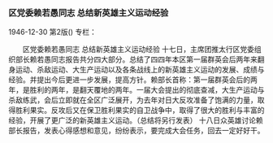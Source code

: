 ### 区党委赖若愚同志  总结新英雄主义运动经验

1946-12-30
第2版()
专栏：

　　区党委赖若愚同志
    总结新英雄主义运动经验
    十七日，主席团推太行区党委组织部长赖若愚同志报告共分四大部分。总结了四四年本区第一届群英会后两年来翻身运动、杀敌运动、大生产运动以及各条战线上的新英雄主义运动的发展、成绩与经验。并提出今后更进一步发展，提高方针。赖部长首称：第一届群英会后的两年，是胜利的两年，是翻天覆地的两年。一届大会提出的彻底查减，大生产运动与杀敌练武，会后立即就在全区广泛展开，为去年对日大反攻准备了饱满的力量，取得胜利果实。反攻后又在保卫胜利果实的自卫战争中，取得了很大的胜利与丰富的经验，开展了更广泛的新英雄主义运动。（总结将另行发表）
    十八日众英雄讨论赖部长报告，发表心得感想和意见，纷纷表示，要完成大会任务，回去一定好好干。
